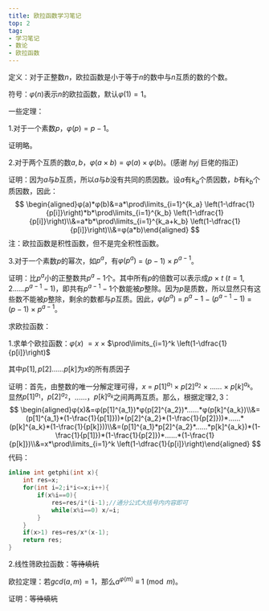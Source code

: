 ```yaml
---
title: 欧拉函数学习笔记
top: 2
tag:
- 学习笔记
- 数论
- 欧拉函数
---
```

定义：对于正整数$n$，欧拉函数是小于等于$n$的数中与$n$互质的数的个数。

符号：$φ(n)$表示$n$的欧拉函数，默认$φ(1)=1$。

一些定理：

1.对于一个素数$p$，$φ(p)=p-1$。

证明略。

2.对于两个互质的数$a,b$，$φ(a \times b)=φ(a) \times φ(b)$。$($感谢 $hyj$ 巨佬的指正$)$

证明：因为$a$与$b$互质，所以$a$与$b$没有共同的质因数。设$a$有$k_a$个质因数，$b$有$k_b$个质因数，因此：
$$
\begin{aligned}φ(a)*φ(b)&=a*\prod\limits_{i=1}^{k_a} \left(1-\dfrac{1}{p[i]}\right)*b*\prod\limits_{i=1}^{k_b} \left(1-\dfrac{1}{p[i]}\right)\\&=a*b*\prod\limits_{i=1}^{k_a+k_b} \left(1-\dfrac{1}{p[i]}\right)\\&=φ(a*b)\end{aligned}
$$
注：欧拉函数是积性函数，但不是完全积性函数。


3.对于一个素数$p$的幂次，如$p^{a}$，有$φ(p^{a})$ $=$ $(p-1)$ $\times$ $p^{a-1}$。

证明：比$p^{a}$小的正整数共$p^{a}-1$个。其中所有$p$的倍数可以表示成$p$ $\times$ $t$ $(t=1,2......p^{a-1}-1)$，即共有$p^{a-1}-1$个数能被$p$整除。因为$p$是质数，所以显然只有这些数不能被$p$整除，剩余的数都与$p$互质。因此，$φ(p^{a})$ $=$ $p^{a}-1$ $-$ $(p^{a-1}-1)$ $=$ $(p-1)$ $\times$ $p^{a-1}$。

求欧拉函数：

1.求单个欧拉函数：$φ(x)$ $=x$ $\times$ $\prod\limits_{i=1}^k \left(1-\dfrac{1}{p[i]}\right)$ 

其中$p[1],p[2]......p[k]$为$x$的所有质因子

证明：首先，由整数的唯一分解定理可得，$x$ $=$ $p[1]^{a_1}$ $\times$ $p[2]^{a_2}$ $\times$ $......$ $\times$ $p[k]^{a_k}$。显然$p[1]^{a_1}$，$p[2]^{a_2}$，$......$，$p[k]^{a_k}$之间两两互质。那么，根据定理$2,3$：
$$
\begin{aligned}φ(x)&=φ(p[1]^{a_1})*φ(p[2]^{a_2})*......*φ(p[k]^{a_k})\\&=(p[1]^{a_1}*(1-\frac{1}{p[1]}))*(p[2]^{a_2}*(1-\frac{1}{p[2]}))*......* (p[k]^{a_k}*(1-\frac{1}{p[k]}))\\&=(p[1]^{a_1}*p[2]^{a_2}*......*p[k]^{a_k})*(1-\frac{1}{p[1]})*(1-\frac{1}{p[2]})*......*(1-\frac{1}{p[k]})\\&=x*\prod\limits_{i=1}^k \left(1-\dfrac{1}{p[i]}\right)\end{aligned}
$$
代码：
```cpp
inline int getphi(int x){
    int res=x;
    for(int i=2;i*i<=x;i++){
        if(x%i==0){
            res=res/i*(i-1);//通分公式大括号内内容即可
            while(x%i==0) x/=i; 
        }
    }
    if(x>1) res=res/x*(x-1);
    return res;
}
```
2.线性筛欧拉函数：~~等待填坑~~



欧拉定理：若$gcd(a,m)=1$，那么$a^{φ(m)}$ $\equiv$ $1 \pmod m$。

证明：~~等待填坑~~